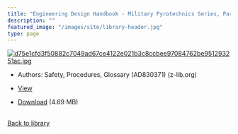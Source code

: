 ```yaml
---
title: "Engineering Design Handbook - Military Pyrotechnics Series, Part Two"
description: ""
featured_image: "/images/site/library-header.jpg"
type: page
---
```


<a href="" target="_blank">![d75e1cfd3f50882c7049ad67ce4122e021b3c8ccbee97084762be951293251ac.jpg](/images/library/d75e1cfd3f50882c7049ad67ce4122e021b3c8ccbee97084762be951293251ac.jpg)</a>
* Authors: Safety, Procedures, Glossary (AD830371) (z-lib.org)
* <a href="" target="_blank">View</a>

* [Download]() (4.69 MB)

<br />[Back to library](/library/)
